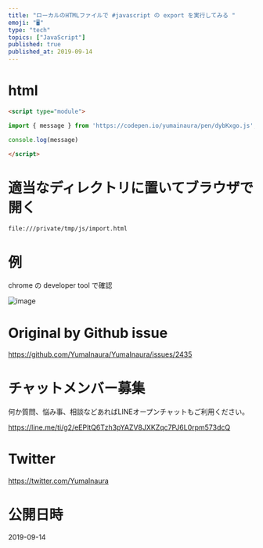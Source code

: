 ```yaml
---
title: "ローカルのHTMLファイルで #javascript の export を実行してみる "
emoji: "🖥"
type: "tech"
topics: ["JavaScript"]
published: true
published_at: 2019-09-14
---
```


# html

```html
<script type="module">

import { message } from 'https://codepen.io/yumainaura/pen/dybKxgo.js';

console.log(message)

</script>

```

#  適当なディレクトリに置いてブラウザで開く

`file:///private/tmp/js/import.html`

# 例

chrome の developer tool で確認

![image](https://user-images.githubusercontent.com/13635059/64902813-57300680-d6e9-11e9-845e-a455d4574cbf.png)


# Original by Github issue

https://github.com/YumaInaura/YumaInaura/issues/2435








<!-- Update From Qiita API -->

# チャットメンバー募集


何か質問、悩み事、相談などあればLINEオープンチャットもご利用ください。

https://line.me/ti/g2/eEPltQ6Tzh3pYAZV8JXKZqc7PJ6L0rpm573dcQ





# Twitter


https://twitter.com/YumaInaura


<!-- Update From Qiita API -->



# 公開日時

2019-09-14
